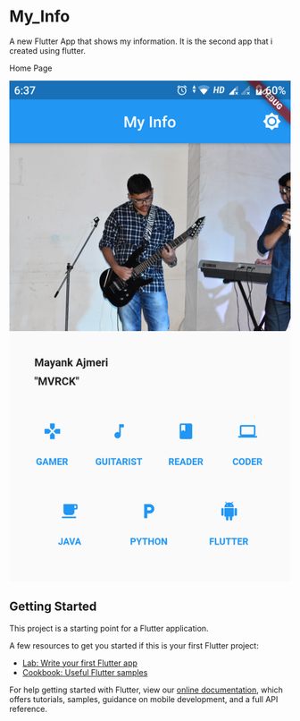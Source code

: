 # My_Info

A new Flutter App that shows my information. It is the second app that i created using flutter. 

Home Page

![](https://github.com/MayankAjmeri/My_Info_App/blob/master/images/HomePage.png)

## Getting Started

This project is a starting point for a Flutter application.

A few resources to get you started if this is your first Flutter project:

- [Lab: Write your first Flutter app](https://flutter.dev/docs/get-started/codelab)
- [Cookbook: Useful Flutter samples](https://flutter.dev/docs/cookbook)

For help getting started with Flutter, view our
[online documentation](https://flutter.dev/docs), which offers tutorials,
samples, guidance on mobile development, and a full API reference.
